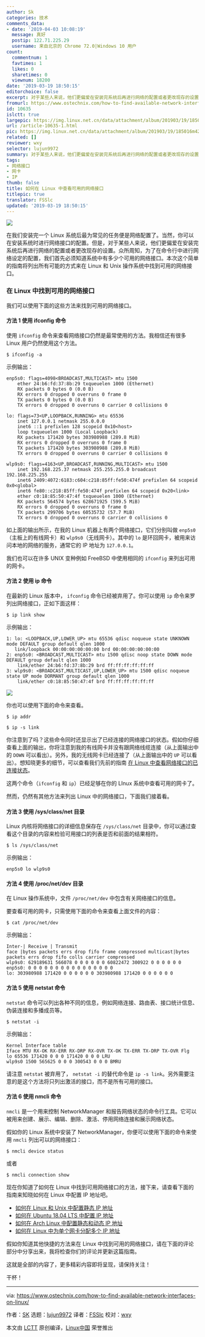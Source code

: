 ```yaml
---
author: Sk
categories: 技术
comments_data:
- date: '2019-04-03 10:08:19'
  message: 真好
  postip: 122.71.225.29
  username: 来自北京的 Chrome 72.0|Windows 10 用户
count:
  commentnum: 1
  favtimes: 1
  likes: 0
  sharetimes: 0
  viewnum: 18200
date: '2019-03-19 18:50:15'
editorchoice: false
excerpt: 对于某些人来说，他们更偏爱在安装完系统后再进行网络的配置或者更改现存的设置。众所周知，为了在命令行中进行网络设定的配置，我们首先必须知道系统中有多少个可用的网络接口。
fromurl: https://www.ostechnix.com/how-to-find-available-network-interfaces-on-linux/
id: 10635
islctt: true
largepic: https://img.linux.net.cn/data/attachment/album/201903/19/185016m422xg2dkuw13u3w.jpg
url: /article-10635-1.html
pic: https://img.linux.net.cn/data/attachment/album/201903/19/185016m422xg2dkuw13u3w.jpg.thumb.jpg
related: []
reviewer: wxy
selector: lujun9972
summary: 对于某些人来说，他们更偏爱在安装完系统后再进行网络的配置或者更改现存的设置。众所周知，为了在命令行中进行网络设定的配置，我们首先必须知道系统中有多少个可用的网络接口。
tags:
- 网络接口
- 网卡
- IP
thumb: false
title: 如何在 Linux 中查看可用的网络接口
titlepic: true
translator: FSSlc
updated: '2019-03-19 18:50:15'
---
```


![](/data/attachment/album/201903/19/185016m422xg2dkuw13u3w.jpg)


在我们安装完一个 Linux 系统后最为常见的任务便是网络配置了。当然，你可以在安装系统时进行网络接口的配置。但是，对于某些人来说，他们更偏爱在安装完系统后再进行网络的配置或者更改现存的设置。众所周知，为了在命令行中进行网络设定的配置，我们首先必须知道系统中有多少个可用的网络接口。本次这个简单的指南将列出所有可能的方式来在 Linux 和 Unix 操作系统中找到可用的网络接口。


### 在 Linux 中找到可用的网络接口


我们可以使用下面的这些方法来找到可用的网络接口。


#### 方法 1 使用 ifconfig 命令


使用 `ifconfig` 命令来查看网络接口仍然是最常使用的方法。我相信还有很多 Linux 用户仍然使用这个方法。



```
$ ifconfig -a
```

示例输出：



```
enp5s0: flags=4098<BROADCAST,MULTICAST> mtu 1500
    ether 24:b6:fd:37:8b:29 txqueuelen 1000 (Ethernet)
    RX packets 0 bytes 0 (0.0 B)
    RX errors 0 dropped 0 overruns 0 frame 0
    TX packets 0 bytes 0 (0.0 B)
    TX errors 0 dropped 0 overruns 0 carrier 0 collisions 0

lo: flags=73<UP,LOOPBACK,RUNNING> mtu 65536
    inet 127.0.0.1 netmask 255.0.0.0
    inet6 ::1 prefixlen 128 scopeid 0x10<host>
    loop txqueuelen 1000 (Local Loopback)
    RX packets 171420 bytes 303980988 (289.8 MiB)
    RX errors 0 dropped 0 overruns 0 frame 0
    TX packets 171420 bytes 303980988 (289.8 MiB)
    TX errors 0 dropped 0 overruns 0 carrier 0 collisions 0

wlp9s0: flags=4163<UP,BROADCAST,RUNNING,MULTICAST> mtu 1500
    inet 192.168.225.37 netmask 255.255.255.0 broadcast 192.168.225.255
    inet6 2409:4072:6183:c604:c218:85ff:fe50:474f prefixlen 64 scopeid 0x0<global>
    inet6 fe80::c218:85ff:fe50:474f prefixlen 64 scopeid 0x20<link>
    ether c0:18:85:50:47:4f txqueuelen 1000 (Ethernet)
    RX packets 564574 bytes 628671925 (599.5 MiB)
    RX errors 0 dropped 0 overruns 0 frame 0
    TX packets 299706 bytes 60535732 (57.7 MiB)
    TX errors 0 dropped 0 overruns 0 carrier 0 collisions 0
```

如上面的输出所示，在我的 Linux 机器上有两个网络接口，它们分别叫做 `enp5s0`（主板上的有线网卡）和 `wlp9s0`（无线网卡）。其中的 `lo` 是环回网卡，被用来访问本地的网络的服务，通常它的 IP 地址为 `127.0.0.1`。


我们也可以在许多 UNIX 变种例如 FreeBSD 中使用相同的 `ifconfig` 来列出可用的网卡。


#### 方法 2 使用 ip 命令


在最新的 Linux 版本中， `ifconfig` 命令已经被弃用了。你可以使用 `ip` 命令来罗列出网络接口，正如下面这样：



```
$ ip link show
```

示例输出：



```
1: lo: <LOOPBACK,UP,LOWER_UP> mtu 65536 qdisc noqueue state UNKNOWN mode DEFAULT group default qlen 1000
   link/loopback 00:00:00:00:00:00 brd 00:00:00:00:00:00
2: enp5s0: <BROADCAST,MULTICAST> mtu 1500 qdisc noop state DOWN mode DEFAULT group default qlen 1000
    link/ether 24:b6:fd:37:8b:29 brd ff:ff:ff:ff:ff:ff
3: wlp9s0: <BROADCAST,MULTICAST,UP,LOWER_UP> mtu 1500 qdisc noqueue state UP mode DORMANT group default qlen 1000
    link/ether c0:18:85:50:47:4f brd ff:ff:ff:ff:ff:ff
```

![](/data/attachment/album/201903/19/185017agyr57zr9g9kgnmb.png)


你也可以使用下面的命令来查看。



```
$ ip addr
```


```
$ ip -s link
```

你注意到了吗？这些命令同时还显示出了已经连接的网络接口的状态。假如你仔细查看上面的输出，你将注意到我的有线网卡并没有跟网络线缆连接（从上面输出中的 `DOWN` 可以看出）。另外，我的无线网卡已经连接了（从上面输出中的 `UP` 可以看出）。想知晓更多的细节，可以查看我们先前的指南 [在 Linux 中查看网络接口的已连接状态](https://www.ostechnix.com/how-to-find-out-the-connected-state-of-a-network-cable-in-linux/)。


这两个命令（`ifconfig` 和 `ip`）已经足够在你的 LInux 系统中查看可用的网卡了。


然而，仍然有其他方法来列出 Linux 中的网络接口，下面我们接着看。


#### 方法 3 使用 /sys/class/net 目录


Linux 内核将网络接口的详细信息保存在 `/sys/class/net` 目录中，你可以通过查看这个目录的内容来检验可用接口的列表是否和前面的结果相符。



```
$ ls /sys/class/net
```

示例输出：



```
enp5s0 lo wlp9s0
```

#### 方法 4 使用 /proc/net/dev 目录


在 Linux 操作系统中，文件 `/proc/net/dev` 中包含有关网络接口的信息。


要查看可用的网卡，只需使用下面的命令来查看上面文件的内容：



```
$ cat /proc/net/dev
```

示例输出：



```
Inter-| Receive | Transmit
face |bytes packets errs drop fifo frame compressed multicast|bytes packets errs drop fifo colls carrier compressed
wlp9s0: 629189631 566078 0 0 0 0 0 0 60822472 300922 0 0 0 0 0 0
enp5s0: 0 0 0 0 0 0 0 0 0 0 0 0 0 0 0 0
lo: 303980988 171420 0 0 0 0 0 0 303980988 171420 0 0 0 0 0 0
```

#### 方法 5 使用 netstat 命令


`netstat` 命令可以列出各种不同的信息，例如网络连接、路由表、接口统计信息、伪装连接和多播成员等。



```
$ netstat -i
```

示例输出：



```
Kernel Interface table
Iface MTU RX-OK RX-ERR RX-DRP RX-OVR TX-OK TX-ERR TX-DRP TX-OVR Flg
lo 65536 171420 0 0 0 171420 0 0 0 LRU
wlp9s0 1500 565625 0 0 0 300543 0 0 0 BMRU
```

请注意 `netstat` 被弃用了， `netstat -i` 的替代命令是 `ip -s link`。另外需要注意的是这个方法将只列出激活的接口，而不是所有可用的接口。


#### 方法 6 使用 nmcli 命令


`nmcli` 是一个用来控制 NetworkManager 和报告网络状态的命令行工具。它可以被用来创建、展示、编辑、删除、激活、停用网络连接和展示网络状态。


假如你的 Linux 系统中安装了 NetworkManager，你便可以使用下面的命令来使用 `nmcli` 列出可以的网络接口：



```
$ nmcli device status
```

或者



```
$ nmcli connection show
```

现在你知道了如何在 Linux 中找到可用网络接口的方法，接下来，请查看下面的指南来知晓如何在 Linux 中配置 IP 地址吧。


* [如何在 Linux 和 Unix 中配置静态 IP 地址](https://www.ostechnix.com/configure-static-ip-address-linux-unix/)
* [如何在 Ubuntu 18.04 LTS 中配置 IP 地址](https://www.ostechnix.com/how-to-configure-ip-address-in-ubuntu-18-04-lts/)
* [如何在 Arch Linux 中配置静态和动态 IP 地址](https://www.ostechnix.com/configure-static-dynamic-ip-address-arch-linux/)
* [如何在 Linux 中为单个网卡分配多个 IP 地址](https://www.ostechnix.com/how-to-assign-multiple-ip-addresses-to-single-network-card-in-linux/)


假如你知道其他快捷的方法来在 Linux 中找到可用的网络接口，请在下面的评论部分中分享出来，我将检查你们的评论并更新这篇指南。


这就是全部的内容了，更多精彩内容即将呈现，请保持关注！


干杯！




---


via: <https://www.ostechnix.com/how-to-find-available-network-interfaces-on-linux/>


作者：[SK](https://www.ostechnix.com/author/sk/) 选题：[lujun9972](https://github.com/lujun9972) 译者：[FSSlc](https://github.com/FSSlc) 校对：[wxy](https://github.com/wxy)


本文由 [LCTT](https://github.com/LCTT/TranslateProject) 原创编译，[Linux中国](https://linux.cn/) 荣誉推出